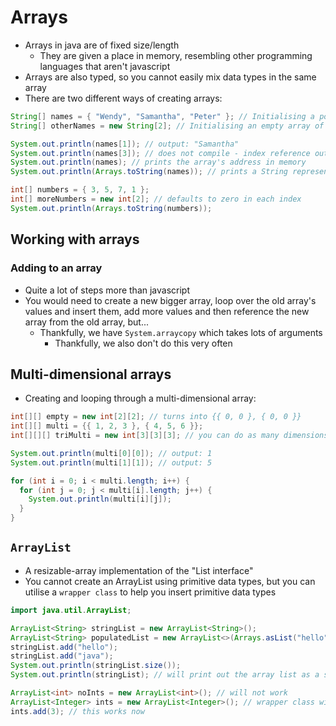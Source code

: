 # Arrays

- Arrays in java are of fixed size/length
  - They are given a place in memory, resembling other programming languages that aren't javascript
- Arrays are also typed, so you cannot easily mix data types in the same array
- There are two different ways of creating arrays:

```java
String[] names = { "Wendy", "Samantha", "Peter" }; // Initialising a populated array of length 3
String[] otherNames = new String[2]; // Initialising an empty array of length 2, with default values 'null'

System.out.println(names[1]); // output: "Samantha"
System.out.println(names[3]); // does not compile - index reference out of bounds error
System.out.println(names); // prints the array's address in memory
System.out.println(Arrays.toString(names)); // prints a String representation of the array's contents

int[] numbers = { 3, 5, 7, 1 };
int[] moreNumbers = new int[2]; // defaults to zero in each index
System.out.println(Arrays.toString(numbers));
```

## Working with arrays

### Adding to an array

- Quite a lot of steps more than javascript
- You would need to create a new bigger array, loop over the old array's values and insert them, add more values and then reference the new array from the old array, but...
  - Thankfully, we have `System.arraycopy` which takes lots of arguments
    - Thankfully, we also don't do this very often

## Multi-dimensional arrays

- Creating and looping through a multi-dimensional array:

```java
int[][] empty = new int[2][2]; // turns into {{ 0, 0 }, { 0, 0 }}
int[][] multi = {{ 1, 2, 3 }, { 4, 5, 6 }};
int[][][] triMulti = new int[3][3][3]; // you can do as many dimensions as you want

System.out.println(multi[0][0]); // output: 1
System.out.println(multi[1][1]); // output: 5

for (int i = 0; i < multi.length; i++) {
  for (int j = 0; j < multi[i].length; j++) {
    System.out.println(multi[i][j]);
  }
}
```

## `ArrayList`

- A resizable-array implementation of the "List interface"
- You cannot create an ArrayList using primitive data types, but you can utilise a `wrapper class` to help you insert primitive data types

```java
import java.util.ArrayList;

ArrayList<String> stringList = new ArrayList<String>();
ArrayList<String> populatedList = new ArrayList<>(Arrays.asList("hello", "java"));
stringList.add("hello");
stringList.add("java");
System.out.println(stringList.size());
System.out.println(stringList); // will print out the array list as a string

ArrayList<int> noInts = new ArrayList<int>(); // will not work
ArrayList<Integer> ints = new ArrayList<Integer>(); // wrapper class will treat your primitive types as objects
ints.add(3); // this works now
```
